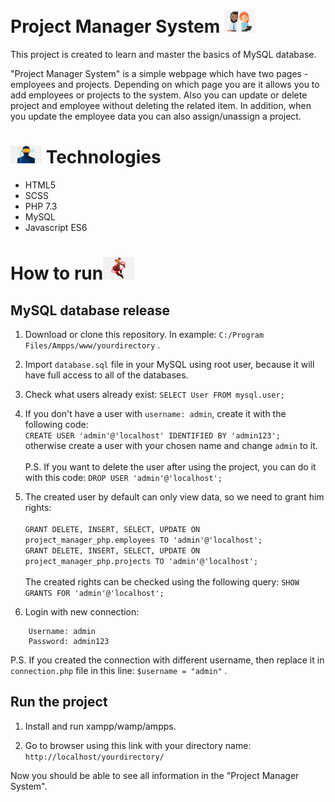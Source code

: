 # Project Manager System <img src="system.png" width="50"> 

This project is created to learn and master the basics of MySQL database.

"Project Manager System" is a simple webpage which have two pages - employees and projects. Depending on which page you are it allows you to add employees or projects to the system. Also you can update or delete project and employee without deleting the related item. In addition, when you update the employee data you can also assign/unassign a project.
&nbsp;

# <img src="technology.png" width="50"> Technologies

- HTML5
- SCSS
- PHP 7.3
- MySQL
- Javascript ES6
&nbsp;

# How to run<img src="run.png" width="50">

## MySQL database release

1. Download or clone this repository. In example: `C:/Program Files/Ampps/www/yourdirectory` .

2. Import `database.sql` file in your MySQL using root user, because it will have full access to all of the databases.

3. Check what users already exist: `SELECT User FROM mysql.user;`

4. If you don't have a user with `username: admin`, create it with the following code: </br>
`CREATE USER 'admin'@'localhost' IDENTIFIED BY 'admin123';` </br> otherwise create a user with your chosen name and change `admin` to it. </br></br>
P.S. If you want to delete the user after using the project, you can do it with this code: `DROP USER 'admin'@'localhost';`

5. The created user by default can only view data, so we need to grant him rights: </br></br>
`GRANT DELETE, INSERT, SELECT, UPDATE ON project_manager_php.employees TO 'admin'@'localhost';` </br>
`GRANT DELETE, INSERT, SELECT, UPDATE ON project_manager_php.projects TO 'admin'@'localhost';` </br></br>
The created rights can be checked using the following query: `SHOW GRANTS FOR 'admin'@'localhost';`

6. Login with new connection: 

```
    Username: admin
    Password: admin123
```
P.S. If you created the connection with different username, then replace it in `connection.php` file in this line: `$username = "admin"` .

## Run the project

1.	Install and run xampp/wamp/ampps.

2.	Go to browser using this link with your directory name: `http://localhost/yourdirectory/`

Now you should be able to see all information in the "Project Manager System".

